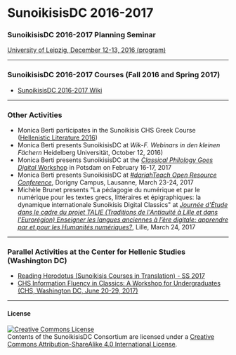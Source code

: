 # SunoikisisDC 2016-2017

### SunoikisisDC 2016-2017 Planning Seminar
[University of Leipzig, December 12-13, 2016 (program)](http://www.dh.uni-leipzig.de/wo/sunoikisisdc-2017/)
***
### SunoikisisDC 2016-2017 Courses (Fall 2016 and Spring 2017)
* [SunoikisisDC 2016-2017 Wiki](https://github.com/SunoikisisDC/SunoikisisDC-2016-2017/wiki)

***
### Other Activities
* Monica Berti participates in the Sunoikisis CHS Greek Course ([Hellenistic Literature 2016](https://www.sunoikisis.org/courses/greek-seminar-and-course-archives/))
* Monica Berti presents SunoikisisDC at *Wik-F. Webinars in den kleinen Fächern* Heidelberg Universität, October 12, 2016)
* Monica Berti presents SunoikisisDC at the [*Classical Philology Goes Digital* Workshop](http://www.monicaberti.com/wp-content/uploads/2017/01/PotsdamWorkshop_2017_Program.pdf) in Potsdam on February 16-17, 2017
* Monica Berti presents SunoikisisDC at [*#dariahTeach Open Resource Conference*](http://dariah.eu/teach/index.php/slides/), Dorigny Campus, Lausanne, March 23-24, 2017
* Michèle Brunet presents "La pédagogie du numérique et par le numérique pour les textes grecs, littéraires et épigraphiques: la dynamique internationale Sunoikisis Digital Classics" at [*Journée d'Étude dans le cadre du projet TALIE (Traditions de l'Antiquité à Lille et dans l'Eurorégion) Enseigner les langues anciennes à l’ère digitale: apprendre par et pour les Humanités numériques?*](https://f.hypotheses.org/wp-content/blogs.dir/3384/files/2017/02/Programme-JE_Langues-anciennes-et-HumNum.pdf), Lille, March 24, 2017 

***
### Parallel Activities at the Center for Hellenic Studies (Washington DC)
* [Reading Herodotus (Sunoikisis Courses in Translation) - SS 2017](https://www.sunoikisis.org/courses/sunoikisis-courses-in-translation/)
* [CHS Information Fluency in Classics: A Workshop for Undergraduates (CHS, Washington DC, June 20-29, 2017)](http://chs.harvard.edu/CHS/article/display/5687)

***
#### License

<a rel="license" href="http://creativecommons.org/licenses/by-sa/4.0/"><img alt="Creative Commons License" style="border-width:0" src="https://i.creativecommons.org/l/by-sa/4.0/88x31.png" /></a><br />Contents of the SunoikisisDC Consortium are licensed under a <a rel="license" href="http://creativecommons.org/licenses/by-sa/4.0/">Creative Commons Attribution-ShareAlike 4.0 International License</a>.
